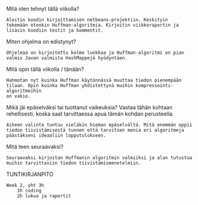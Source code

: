 Mitä olen tehnyt tällä viikolla?

	Aloitin koodin kirjoittamisen netbeans-projektiin. Keskityin 
	tekemään etenkin Huffman-algoritmia. Kirjoitin viikkoraportin ja 
	lisäsin koodiin testit ja kommentit.

Miten ohjelma on edistynyt?

	Ohjelmaa on kirjoitettu kolme luokkaa ja Huffman-algoritmi on pian 
	valmis Javan valmiita HashMappejä hyödyntäen.

Mitä opin tällä viikolla / tänään?

	Hahmotan nyt kuinka Huffman käytönnässä muuttaa tiedon pienempään 
	tilaan. Opin kuinka Huffman yhdistettynä muihin kompressointi-algoritmeihin 
	on vakio.	

Mikä jäi epäselväksi tai tuottanut vaikeuksia? Vastaa tähän kohtaan rehellisesti, koska saat tarvittaessa apua tämän kohdan perusteella.

	Aiheen valinta tuntuu vieläkin hieman epäselvältä. Mitä enemmän oppii
	tiedon tiivistämisestä tunnen että tarvitsen monia eri algoritmeja
	päästäkseni ideaaliin lopputulokseen.

Mitä teen seuraavaksi?

	Seuraavaksi kirjoitan Huffmanin algoritmin valmiiksi ja alan tutustua 
	muihin tarvittaviin tiedon tiivistämismenetelmiin. 

TUNTIKIRJANPITO
	
	Week 2, yht 3h
		1h coding
		2h lukua ja raportit
